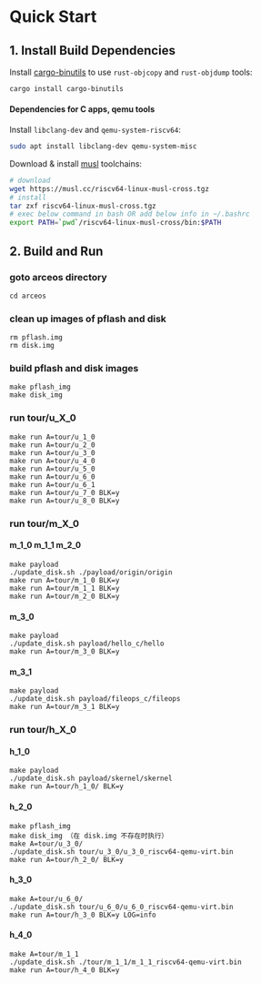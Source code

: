 # Quick Start

## 1. Install Build Dependencies

Install [cargo-binutils](https://github.com/rust-embedded/cargo-binutils) to use `rust-objcopy` and `rust-objdump` tools:

```bash
cargo install cargo-binutils
```

#### Dependencies for C apps, qemu tools

Install `libclang-dev` and `qemu-system-riscv64`:

```bash
sudo apt install libclang-dev qemu-system-misc
```

Download & install [musl](https://musl.cc) toolchains:

```bash
# download
wget https://musl.cc/riscv64-linux-musl-cross.tgz
# install
tar zxf riscv64-linux-musl-cross.tgz
# exec below command in bash OR add below info in ~/.bashrc
export PATH=`pwd`/riscv64-linux-musl-cross/bin:$PATH
```

## 2. Build and Run
### goto arceos directory
```
cd arceos
```
### clean up images of pflash and disk
```
rm pflash.img
rm disk.img
```
### build pflash and disk images
```
make pflash_img
make disk_img
```

### run tour/u_X_0
```
make run A=tour/u_1_0
make run A=tour/u_2_0
make run A=tour/u_3_0
make run A=tour/u_4_0
make run A=tour/u_5_0
make run A=tour/u_6_0
make run A=tour/u_6_1
make run A=tour/u_7_0 BLK=y
make run A=tour/u_8_0 BLK=y
```

### run tour/m_X_0
#### m_1_0 m_1_1 m_2_0
```
make payload
./update_disk.sh ./payload/origin/origin
make run A=tour/m_1_0 BLK=y
make run A=tour/m_1_1 BLK=y
make run A=tour/m_2_0 BLK=y
```
#### m_3_0
```
make payload
./update_disk.sh payload/hello_c/hello
make run A=tour/m_3_0 BLK=y
```
#### m_3_1
```
make payload
./update_disk.sh payload/fileops_c/fileops
make run A=tour/m_3_1 BLK=y
```

### run tour/h_X_0
#### h_1_0
```
make payload
./update_disk.sh payload/skernel/skernel
make run A=tour/h_1_0/ BLK=y
```

#### h_2_0
```
make pflash_img
make disk_img （在 disk.img 不存在时执行）
make A=tour/u_3_0/
./update_disk.sh tour/u_3_0/u_3_0_riscv64-qemu-virt.bin
make run A=tour/h_2_0/ BLK=y
```

#### h_3_0
```
make A=tour/u_6_0/
./update_disk.sh tour/u_6_0/u_6_0_riscv64-qemu-virt.bin
make run A=tour/h_3_0 BLK=y LOG=info
```

#### h_4_0
```
make A=tour/m_1_1
./update_disk.sh ./tour/m_1_1/m_1_1_riscv64-qemu-virt.bin
make run A=tour/h_4_0 BLK=y
```

